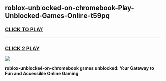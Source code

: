 
## roblox-unblocked-on-chromebook-Play-Unblocked-Games-Online-t59pq
<h3>
<a href="https://premium76.site?title=roblox-unblocked-on-chromebook&ref=25A">CLICK TO PLAY</a></h3>
<hr>

<h3>
<a href="https://premium76.site?title=roblox-unblocked-on-chromebook&ref=25A">CLICK 2 PLAY</a>
  
</h3>

<a href="https://premium76.site?title=roblox-unblocked-on-chromebook&ref=25A"><img src="https://clearcache.store/games.png"></a>


**roblox-unblocked-on-chromebook games unblocked: Your Gateway to Fun and Accessible Online Gaming**
